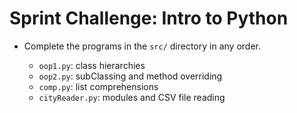 # Sprint Challenge: Intro to Python

- Complete the programs in the `src/` directory in any order.

  - `oop1.py`: class hierarchies
  - `oop2.py`: subClassing and method overriding
  - `comp.py`: list comprehensions
  - `cityReader.py`: modules and CSV file reading
